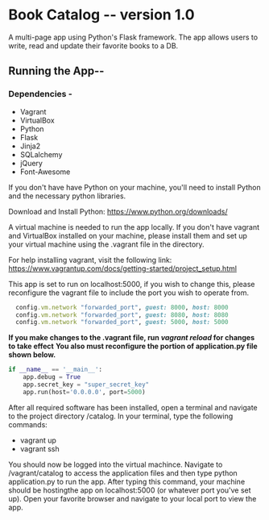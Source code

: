 # Book Catalog -- version 1.0

A multi-page app using Python's Flask framework. The app allows
users to write, read and update their favorite books to a DB. 

## Running the App--
	
### Dependencies - 
* Vagrant
* VirtualBox
* Python
* Flask
* Jinja2
* SQLalchemy
* jQuery
* Font-Awesome

If you don't have have Python on your machine, you'll 
need to install Python and the necessary python libraries.

Download and Install Python: https://www.python.org/downloads/

A virtual machine is needed to run the app locally. If
you don't have vagrant and VirtualBox installed on your
machine, please install them and set up your virtual
machine using the .vagrant file in the directory.

For help installing vagrant, visit the following
link: https://www.vagrantup.com/docs/getting-started/project_setup.html

This app is set to run on localhost:5000, if you wish
to change this, please reconfigure the vagrant file to 
include the port you wish to operate from. 

```ruby
  config.vm.network "forwarded_port", guest: 8000, host: 8000
  config.vm.network "forwarded_port", guest: 8080, host: 8080
  config.vm.network "forwarded_port", guest: 5000, host: 5000
```
**If you make changes to the .vagrant file, run *vagrant reload* for changes to take effect**
**You also must reconfigure the portion of application.py file shown below.**

```python
if __name__ == '__main__':
    app.debug = True
    app.secret_key = "super_secret_key"
    app.run(host='0.0.0.0', port=5000)
```
	
After all required software has been installed, open a 
terminal and navigate to the project directory /catalog.
In your terminal, type the following commands:

* vagrant up
* vagrant ssh

You should now be logged into the virtual machince. Navigate
to /vagrant/catalog to access the application files and then
type python application.py to run the app. After typing this 
command, your machine should be hostingthe app on localhost:5000
(or whatever port you've set up). Open your favorite browser 
and navigate to your local port to view the app. 
 
	
